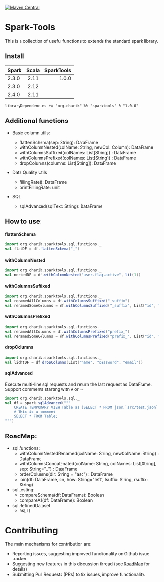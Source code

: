 [![Maven Central](https://maven-badges.herokuapp.com/maven-central/org.charik/sparktools_2.11/badge.svg)](https://maven-badges.herokuapp.com/maven-central/org.charik/sparktools_2.11)

# Spark-Tools
This is a collection of useful functions to extends the standard spark library.

## Install


| Spark   | Scala  | SparkTools |
| :------ |:------:| ----------:|
|   2.3.0 |   2.11 |      1.0.0 |
|   2.3.0 |   2.12 |            |
|   2.4.0 |   2.11 |            |

```
libraryDependencies += "org.charik" %% "sparktools" % "1.0.0"
```


## Additional functions

* Basic column utils: 
    + flattenSchema(sep: String): DataFrame
    + withColumnNested(colName: String, newCol: Column): DataFrame
    + withColumnsSuffixed(colNames: List[String]) : DataFrame
    + withColumnsPrefixed(colNames: List[String]) : DataFrame
    + dropColumns(columns: List[String]): DataFrame
    
* Data Quality Utils
    + fillingRate(): DataFrame
    + printFillingRate: unit
    
* SQL 
    + sqlAdvanced(sqlText: String): DataFrame

## How to use:

#### flattenSchema
```scala
import org.charik.sparktools.sql.functions._
val flatDF = df.flattenSchema("_")
```

#### withColumnNested
```scala
import org.charik.sparktools.sql.functions._
val nestedDF = df.withColumnNested("user.flag.active", lit(1))
```

#### withColumnsSuffixed
```scala
import org.charik.sparktools.sql.functions._
val renamedAllColumns = df.withColumnsSuffixed("_suffix")
val renamedSomeColumns = df.withColumnsSuffixed("_suffix", List("id", "sale_id"))
```

#### withColumnsPrefixed
```scala
import org.charik.sparktools.sql.functions._
val renamedAllColumns = df.withColumnsPrefixed("prefix_")
val renamedSomeColumns = df.withColumnsPrefixed("prefix_", List("id", "sale_id"))
```


#### dropColumns
```scala
import org.charik.sparktools.sql.functions._
val lightDF = df.dropColumns(List("name", "password", "email"))
```


#### sqlAdvanced
Execute multi-line sql requests and return the last request as DataFrame.
Support comments starting with `#` or `--`
```scala
import org.charik.sparktools.sql._
val df = spark.sqlAdvanced("""  
    CREATE TEMPORARY VIEW Table as (SELECT * FROM json.`src/test.json` );
    # This is a comment
    SELECT * FROM Table;
""")
```

## RoadMap:
* sql.functions:
    + withColumnNestedRenamed(colName: String, newColName: String) : DataFrame
    + withColumnsConcatenated(colName: String, colNames: List[String], sep: String="_") : DataFrame
    + orderColumns(dir: String = "asc") : DataFrame
    + join(df: DataFrame, on, how: String="left", lsuffix: String, rsuffix: String)
* sql.testing:
    + compareSchema(df: DataFrame): Boolean
    + compareAll(df: DataFrame): Boolean
* sql.RefinedDataset
    + as[T]

# Contributing

The main mechanisms for contribution are:

* Reporting issues, suggesting improved functionality on Github issue tracker
* Suggesting new features in this discussion thread (see [RoadMap](https://github.com/helkaroui/spark-tools/issues/1) for details)
* Submitting Pull Requests (PRs) to fix issues, improve functionality.
